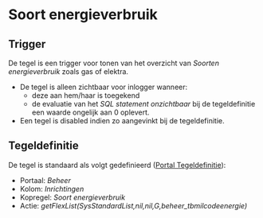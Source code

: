 # Soort energieverbruik

## Trigger

De tegel is een trigger voor tonen van het overzicht van *Soorten energieverbruik* zoals gas of elektra.

- De tegel is alleen zichtbaar voor inlogger wanneer:
  - deze aan hem/haar is toegekend
  - de evaluatie van het *SQL statement onzichtbaar* bij de tegeldefinitie een waarde ongelijk aan 0 oplevert.
- Een tegel is disabled indien zo aangevinkt bij de tegeldefinitie.

## Tegeldefinitie

De tegel is standaard als volgt gedefinieerd ([Portal Tegeldefinitie](/docs/instellen_inrichten/portaldefinitie/portal_tegel.md)):

- Portaal: *Beheer*
- Kolom: *Inrichtingen*
- Kopregel: *Soort energieverbruik*
- Actie: *getFlexList(SysStandardList,nil,nil,G,beheer_tbmilcodeenergie)*
